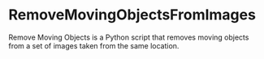 # RemoveMovingObjectsFromImages
Remove Moving Objects is a Python script that removes moving objects from a set of images taken from the same location.
